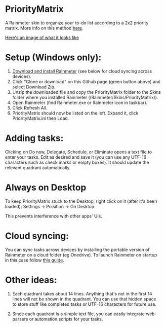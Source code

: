 # PriorityMatrix
A Rainmeter skin to organize your to-do list according to a 2x2 priority matrix. More info on this method [here](https://en.wikipedia.org/wiki/Time_management#The_Eisenhower_Method).

[Here's an image of what it looks like](https://user-images.githubusercontent.com/53126078/70654816-f9ab4780-1c4e-11ea-86d8-a253644707e6.jpg)

# Setup (Windows only):
1. [Download and install Rainmeter](https://www.rainmeter.net) (see below for cloud syncing across devices).
2. Click "Clone or download" on this Github page (green button above) and select Download Zip.
3. Unzip the downloaded file and copy the PriorityMatrix folder to the Skins folder where you installed Rainmeter (/Rainmeter/Skins/PriorityMatrix/).
4. Open Rainmeter (find Rainmeter.exe or Rainmeter icon in taskbar).
5. Click Refresh All.
6. PriorityMatrix should now be listed on the left. Expand it, click PriorityMatrix.ini then Load.

# Adding tasks:
Clicking on Do now, Delegate, Schedule, or Eliminate opens a text file to enter your tasks. Edit as desired and save it (you can use any UTF-16 characters such as check marks or empty boxes). It should update the relevant quadrant automatically. 

# Always on Desktop
To keep PriorityMatrix stuck to the Desktop, right click on it (after it's been loaded): Settings -> Poisition -> On Desktop

This prevents interference with other apps' UIs.

# Cloud syncing:
You can sync tasks across devices by installing the portable version of Rainmeter on a cloud folder (eg Onedrive). To launch Rainmeter on startup in this case follow [this guide](https://www.howtogeek.com/208224/how-to-add-programs-files-and-folders-to-system-startup-in-windows-8.1).

# Other ideas:
1. Each quadrant takes about 14 lines. Anything that's not in the first 14 lines will not be shown in the quadrant. You can use that hidden space to store stuff like completed tasks or UTF-16 characters for future use.

2. Since each quadrant is a simple text file, you can easily integrate web-parsers or automation scripts for your tasks.

